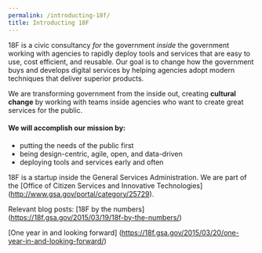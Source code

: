 ```yaml
---
permalink: /introducting-18f/
title: Introducting 18F
---
```


18F is a civic consultancy *for* the government *inside* the government working with agencies to rapidly deploy tools and services that are easy to use, cost efficient, and reusable. Our goal is to change how the government buys and develops digital services by helping agencies adopt modern techniques that deliver superior products.

We are transforming government from the inside out, creating **cultural change** by working with teams inside agencies who want to create great services for the public.

#### We will accomplish our mission by:
* putting the needs of the public first
* being design-centric, agile, open, and data-driven
* deploying tools and services early and often

18F is a startup inside the General Services Administration. We are part of the [Office of Citizen Services and Innovative Technologies] (http://www.gsa.gov/portal/category/25729).


Relevant blog posts:
[18F by the numbers] (https://18f.gsa.gov/2015/03/19/18f-by-the-numbers/)

[One year in and looking forward] (https://18f.gsa.gov/2015/03/20/one-year-in-and-looking-forward/)
